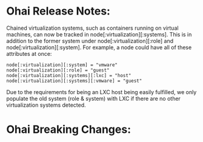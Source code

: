 <!---
This file is reset every time a new release is done. The contents of this file are for the currently unreleased version.

Example Note:

## Example Heading
Details about the thing that changed that needs to get included in the Release Notes in markdown.
-->
# Ohai Release Notes:

Chained virtualization systems, such as containers running on virtual machines, can now be tracked in
node[:virtualization][:systems]. This is in addition to the former system under node[:virtualization][:role] and
node[:virtualization][:system]. For example, a node could have all of these attributes at once:

```
node[:virtualization][:system] = "vmware"
node[:virtualization][:role] = "guest"
node[:virtualization][:systems][:lxc] = "host"
node[:virtualization][:systems][:vmware] = "guest"
```

Due to the requirements for being an LXC host being easily fulfilled, we only
populate the old system (role & system) with LXC if there are no other virtualization systems detected.

# Ohai Breaking Changes:

